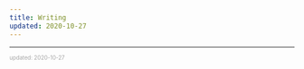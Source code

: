 ```yaml
---
title: Writing
updated: 2020-10-27
---
```


---

<sup><sub><font color="#a6a6a6">updated: 2020-10-27</font></sub></sup>
